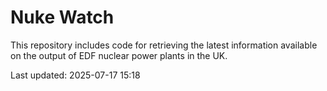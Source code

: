 # Nuke Watch

This repository includes code for retrieving the latest information available on the output of EDF nuclear power plants in the UK.

Last updated: 2025-07-17 15:18